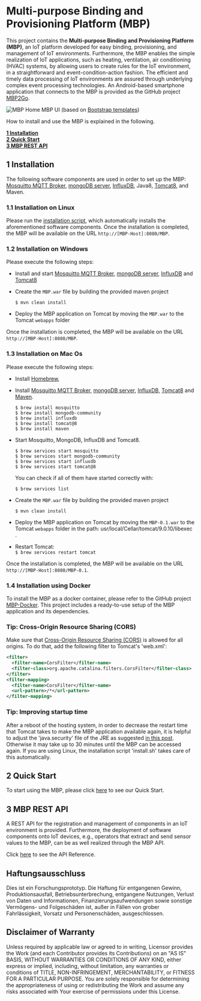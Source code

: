 # Multi-purpose Binding and Provisioning Platform (MBP)

This project contains the **Multi-purpose Binding and Provisioning Platform (MBP)**, an IoT platform developed for easy binding, provisioning, and management of IoT environments. 
Furthermore, the MBP enables the simple realization of IoT applications, such as heating, ventilation, air conditioning (HVAC) systems, by allowing users to create rules for the IoT environment, in a straightforward and event-condition-action fashion. 
The efficient and timely data processing of IoT environments are assured through underlying complex event processing technologies.
An Android-based smartphone application that connects to the MBP is provided as the GitHub project [MBP2Go](https://github.com/IPVS-AS/MBP2Go).

![MBP Home](resources/gifs/user-registration.gif)
MBP UI (based on [Bootstrap templates](https://startbootstrap.com/template-overviews/sb-admin-2/))

How to install and use the MBP is explained in the following.

**[1 Installation](#1-installation)**  
**[2 Quick Start](#2-quick-start)**  
**[3 MBP REST API](#3-mbp-rest-api)**  

## 1 Installation

The following software components are used in order to set up the MBP: [Mosquitto MQTT Broker](https://mosquitto.org/download/), [mongoDB server](https://www.mongodb.com/download-center?jmp=nav#community), [InfluxDB](https://portal.influxdata.com/downloads/), Java8, [Tomcat8](https://tomcat.apache.org/download-80.cgi), and Maven.

### 1.1 Installation on Linux 
Please run the [installation script](install.sh), which automatically installs the aforementioned software components. Once the installation is completed, the MBP will be available on the URL `http://[MBP-Host]:8080/MBP`.  

### 1.2 Installation on Windows
Please execute the following steps:  
- Install and start [Mosquitto MQTT Broker](https://mosquitto.org/download/), [mongoDB server](https://www.mongodb.com/download-center?jmp=nav#community), [InfluxDB](https://portal.influxdata.com/downloads/) and [Tomcat8](https://tomcat.apache.org/download-80.cgi)   
- Create the `MBP.war` file by building the provided maven project
    
    `$ mvn clean install`  
    
- Deploy the MBP application on Tomcat by moving the `MBP.war` to the Tomcat `webapps` folder  

Once the installation is completed, the MBP will be available on the URL `http://[MBP-Host]:8080/MBP`.

### 1.3 Installation on Mac Os
Please execute the following steps:
- Install [Homebrew](https://brew.sh/index_de),
- Install [Mosquitto MQTT Broker](https://mosquitto.org/download/), [mongoDB server](https://www.mongodb.com/download-center?jmp=nav#community), [InfluxDB](https://portal.influxdata.com/downloads/), [Tomcat8](https://tomcat.apache.org/download-80.cgi) and [Maven](https://maven.apache.org/).

    `$ brew install mosquitto`  
    `$ brew install mongodb-community`  
    `$ brew install influxdb`  
    `$ brew install tomcat@8`  
    `$ brew install maven`  

- Start Mosquitto, MongoDB, InfluxDB and Tomcat8.

    `$ brew services start mosquitto`  
    `$ brew services start mongodb-community`  
    `$ brew services start influxdb`  
    `$ brew services start tomcat@8`  
    
    You can check if all of them have started correctly with:
   
   `$ brew services list`  
   
- Create the `MBP.war` file by building the provided maven project
    
    `$ mvn clean install`  
    
- Deploy the MBP application on Tomcat by moving the `MBP-0.1.war` to the Tomcat `webapps` folder in the path:
usr/local/Cellar/tomcat/9.0.10/libexec .
- Restart Tomcat:  
`$ brew services restart tomcat` 

Once the installation is completed, the MBP will be available on the URL `http://[MBP-Host]:8080/MBP-0.1`.

### 1.4 Installation using Docker
To install the MBP as a docker container, please refer to the GitHub project [MBP-Docker](https://github.com/IPVS-AS/MBP-Docker).
This project includes a ready-to-use setup of the MBP application and its dependencies.

### Tip: Cross-Origin Resource Sharing (CORS)

Make sure that [Cross-Origin Resource Sharing (CORS)](https://developer.mozilla.org/en-US/docs/Web/HTTP/CORS) is allowed for all origins. To do that, add the following filter to Tomcat's 'web.xml':

```xml
<filter>
  <filter-name>CorsFilter</filter-name>
  <filter-class>org.apache.catalina.filters.CorsFilter</filter-class>
</filter>
<filter-mapping>
  <filter-name>CorsFilter</filter-name>
  <url-pattern>/*</url-pattern>
</filter-mapping>
```

### Tip: Improving startup time
After a reboot of the hosting system, in order to decrease the restart time that Tomcat takes to make the MBP application available again, it is helpful to adjust the 'java.security' file of the JRE as suggested [in this post](https://stackoverflow.com/a/26432537). Otherwise it may take up to 30 minutes until the MBP can be accessed again. If you are using Linux, the installation script 'install.sh' takes care of this automatically.

## 2 Quick Start

To start using the MBP, please click [here](https://github.com/IPVS-AS/MBP/wiki/Quick-Start) to see our Quick Start.

## 3 MBP REST API

A REST API for the registration and management of components in an IoT environment is provided. Furthermore, the deployment of software components onto IoT devices, e.g., operators that extract and send sensor values to the MBP, can be as well realized through the MBP API. 

Click [here](https://github.com/IPVS-AS/MBP/wiki/API-Reference) to see the API Reference.

## Haftungsausschluss

Dies ist ein Forschungsprototyp.
Die Haftung für entgangenen Gewinn, Produktionsausfall, Betriebsunterbrechung, entgangene Nutzungen, Verlust von Daten und Informationen, Finanzierungsaufwendungen sowie sonstige Vermögens- und Folgeschäden ist, außer in Fällen von grober Fahrlässigkeit, Vorsatz und Personenschäden, ausgeschlossen.

## Disclaimer of Warranty

Unless required by applicable law or agreed to in writing, Licensor provides the Work (and each Contributor provides its Contributions) on an "AS IS" BASIS, WITHOUT WARRANTIES OR CONDITIONS OF ANY KIND, either express or implied, including, without limitation, any warranties or conditions of TITLE, NON-INFRINGEMENT, MERCHANTABILITY, or FITNESS FOR A PARTICULAR PURPOSE.
You are solely responsible for determining the appropriateness of using or redistributing the Work and assume any risks associated with Your exercise of permissions under this License.
